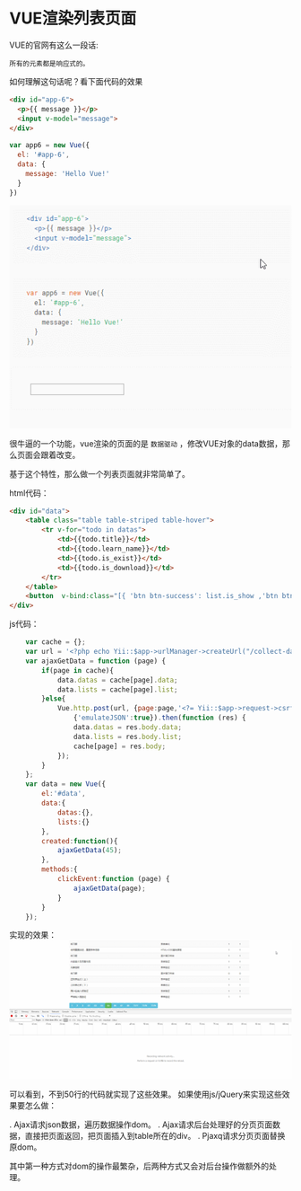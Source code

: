 VUE渲染列表页面
===
VUE的官网有这么一段话:

    所有的元素都是响应式的。
如何理解这句话呢？看下面代码的效果
```html
<div id="app-6">
  <p>{{ message }}</p>
  <input v-model="message">
</div>
```
```javascript
var app6 = new Vue({
  el: '#app-6',
  data: {
    message: 'Hello Vue!'
  }
})
```
![1.gif](./images/1.gif)

很牛逼的一个功能，vue渲染的页面的是 `数据驱动` ，修改VUE对象的data数据，那么页面会跟着改变。

基于这个特性，那么做一个列表页面就非常简单了。

html代码：
```html
<div id="data">
    <table class="table table-striped table-hover">
        <tr v-for="todo in datas">
            <td>{{todo.title}}</td>
            <td>{{todo.learn_name}}</td>
            <td>{{todo.is_exist}}</td>
            <td>{{todo.is_download}}</td>
        </tr>
    </table>
    <button  v-bind:class="[{ 'btn btn-success': list.is_show ,'btn btn-info': !list.is_show }]" v-for="list in lists" v-on:click="clickEvent(list.no)">{{list.no}}</button>
</div>
```
js代码：
```js
    var cache = {};
    var url = '<?php echo Yii::$app->urlManager->createUrl("/collect-data-copy/vue")?>';
    var ajaxGetData = function (page) {
        if(page in cache){
            data.datas = cache[page].data;
            data.lists = cache[page].list;
        }else{
            Vue.http.post(url, {page:page,'<?= Yii::$app->request->csrfParam ?>': '<?= Yii::$app->request->getCsrfToken() ?>'},
                {'emulateJSON':true}).then(function (res) {
                data.datas = res.body.data;
                data.lists = res.body.list;
                cache[page] = res.body;
            });
        }
    };
    var data = new Vue({
        el:'#data',
        data:{
            datas:{},
            lists:{}
        },
        created:function(){
            ajaxGetData(45);
        },
        methods:{
            clickEvent:function (page) {
                ajaxGetData(page);
            }
        }
    });
```
实现的效果：
![gif.gif](./images/GIF.gif)

可以看到，不到50行的代码就实现了这些效果。
如果使用js/jQuery来实现这些效果要怎么做：

. Ajax请求json数据，遍历数据操作dom。
. Ajax请求后台处理好的分页页面数据，直接把页面返回，把页面插入到table所在的div。
. Pjaxq请求分页页面替换原dom。

其中第一种方式对dom的操作最繁杂，后两种方式又会对后台操作做额外的处理。